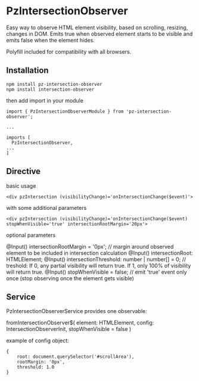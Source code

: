 # PzIntersectionObserver

Easy way to observe HTML element visibility, based on scrolling, resizing, changes in DOM.
Emits true when observed element starts to be visible and emits false when the element hides.

Polyfill included for compatibility with all browsers.

## Installation

```
npm install pz-intersection-observer
npm install intersection-observer
```

then add import in your module

```
import { PzIntersectionObserverModule } from 'pz-intersection-observer';

...

imports [
  PzIntersectionObserver,
...
]
```

## Directive

basic usage

```
<div pzIntersection (visibilityChange)='onIntersectionChange($event)'>
```

with some additional parameters

```
<div pzIntersection (visibilityChange)='onIntersectionChange($event) stopWhenVisible='true' intersectionRootMargin='20px'>
```

optional parameters

  @Input() intersectionRootMargin = '0px';  // margin around observed element to be included in intersection calculation
  @Input() intersectionRoot: HTMLElement;
  @Input() intersectionThreshold: number | number[] = 0;  // treshold: If 0, any partial visibility will return true. If 1, only 100% of visibility will return true.
  @Input() stopWhenVisible = false;  // emit 'true' event only once (stop observing once the element gets visible)


## Service

PzIntersectionObserverService provides one observable:

  fromIntersectionObserver$(
      element: HTMLElement,
      config: IntersectionObserverInit,
      stopWhenVisible = false
    )

  example of config object:

    {
        root: document.querySelector('#scrollArea'),
        rootMargin: '0px',
        threshold: 1.0
    }






